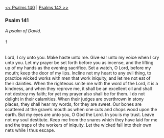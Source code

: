 [<< Psalms 140](Psalms%20140.md)  |  [Psalms 142 >>](Psalms%20142.md)

### Psalm 141

*A psalm of David.*

###### 1
Lord, I cry unto you. Make haste unto me. Give ear unto my voice when I cry unto you. Let my prayer be set forth before you as incense, and the lifting up of my hands as the evening sacrifice. Set a watch, O Lord, before my mouth; keep the door of my lips. Incline not my heart to any evil thing, to practice wicked works with men that work iniquity, and let me not eat of their dainties. When the righteous smite me with the word of the Lord, it is a kindness, and when they reprove me, it shall be an excellent oil and shall not destroy my faith; for yet my prayer also shall be for them. I do not delight in their calamities. When their judges are overthrown in stony places, they shall hear my words, for they are sweet. Our bones are scattered at the grave’s mouth as when one cuts and chops wood upon the earth. But my eyes are unto you, O God the Lord. In you is my trust. Leave not my soul destitute. Keep me from the snares which they have laid for me and the traps of the workers of iniquity. Let the wicked fall into their own nets while I thus escape.